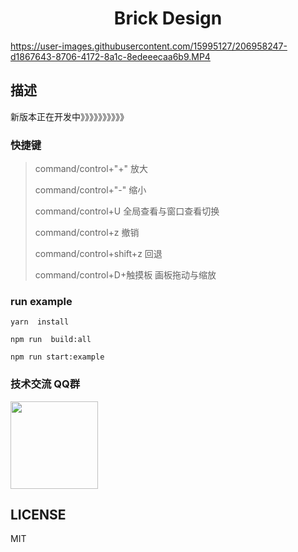 <h1 align='center'>Brick Design</h1>



https://user-images.githubusercontent.com/15995127/206958247-d1867643-8706-4172-8a1c-8edeeecaa6b9.MP4




## 描述
新版本正在开发中》》》》》》》》》》

### 快捷键
>command/control+"+"    放大
>
>command/control+"-"    缩小
>
>command/control+U      全局查看与窗口查看切换
>
>command/control+z      撤销
>
>command/control+shift+z    回退
>
>command/control+D+触摸板    画板拖动与缩放

### run example

```
yarn  install

npm run  build:all

npm run start:example
```

### 技术交流 QQ群

 <img src="https://user-images.githubusercontent.com/15995127/112433279-fb821700-8d7c-11eb-9b86-da2b0f317b1f.jpeg" width="140" />


## LICENSE

MIT
